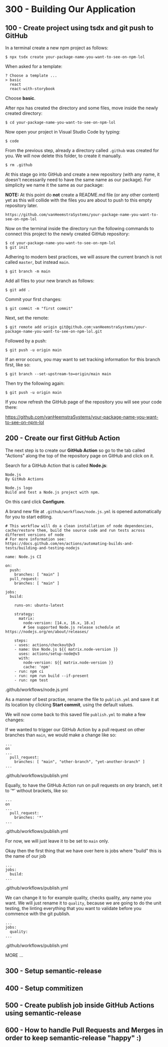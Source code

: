 # 300 - Building Our Application

## 100 - Create project using tsdx and git push to GitHub

In a terminal create a new npm project as follows:

```
$ npx tsdx create your-package-name-you-want-to-see-on-npm-lol
```

When asked for a template:

```
? Choose a template ...
> basic
  react
  react-with-storybook
```

Choose **basic**.

After npx has created the directory and some files, move inside the newly created directory:

```
$ cd your-package-name-you-want-to-see-on-npm-lol
```

Now open your project in Visual Studio Code by typing:

```
$ code
```

From the previous step, already a directory called ```.github``` was created for you. We will now delete this folder, to create it manually.

```
$ rm .github
```

At this stage go into GitHub and create a new repository (with any name, it doesn't necessarily need to have the same name as our package). For simplicity we name it the same as our package:

**NOTE:** At this point do **not** create a README.md file (or any other content) yet as this will collide with the files you are about to push to this empty repository later.

```
https://github.com/vanHeemstraSystems/your-package-name-you-want-to-see-on-npm-lol
```

Now on the terminal inside the directory run the following commands to connect this project to the newly created GitHub repository:

```
$ cd your-package-name-you-want-to-see-on-npm-lol
$ git init
```

Adhering to modern best practices, we will assure the current branch is not called ```master```, but instead ```main```.

```
$ git branch -m main
```

Add all files to your new branch as follows:

```
$ git add .
```

Commit your first changes:

```
$ git commit -m "first commit"
```

Next, set the remote:

```
$ git remote add origin git@github.com:vanHeemstraSystems/your-package-name-you-want-to-see-on-npm-lol.git
```

Followed by a push:

```
$ git push -u origin main
```

If an error occurs, you may want to set tracking information for this branch first, like so:

```
$ git branch --set-upstream-to=origin/main main
```

Then try the following again:

```
$ git push -u origin main
```

If you now refresh the GitHub page of the repository you will see your code there:

https://github.com/vanHeemstraSystems/your-package-name-you-want-to-see-on-npm-lol

## 200 - Create our first GitHub Action

The next step is to create our **GitHub Action** so go to the tab called "Actions" along the top of the repository page on GitHub and click on it.

Search for a GitHub Action that is called **Node.js**:

```
Node.js
By GitHub Actions

Node.js logo
Build and test a Node.js project with npm.
```

On this card click **Configure**.

A brand new file at ```.github/workflows/node.js.yml``` is opened automatically for you to start editing.

```
# This workflow will do a clean installation of node dependencies, cache/restore them, build the source code and run tests across different versions of node
# For more information see: https://docs.github.com/en/actions/automating-builds-and-tests/building-and-testing-nodejs

name: Node.js CI

on:
  push:
    branches: [ "main" ]
  pull_request:
    branches: [ "main" ]

jobs:
  build:

    runs-on: ubuntu-latest

    strategy:
      matrix:
        node-version: [14.x, 16.x, 18.x]
        # See supported Node.js release schedule at https://nodejs.org/en/about/releases/

    steps:
    - uses: actions/checkout@v3
    - name: Use Node.js ${{ matrix.node-version }}
      uses: actions/setup-node@v3
      with:
        node-version: ${{ matrix.node-version }}
        cache: 'npm'
    - run: npm ci
    - run: npm run build --if-present
    - run: npm test
```
.github/workflows/node.js.yml

As a manner of best practise, rename the file to ```publish.yml``` and save it at its location by clicking **Start commit**, using the default values.

We will now come back to this saved file ```publish.yml``` to make a few changes:

If we wanted to trigger our GitHub Action by a pull request on other branches than ```main```, we would make a change like so:

```
...
on
...
  pull_request:
    branches: [ "main", "other-branch", "yet-another-branch" ]
...
```
.github/workflows/publish.yml

Equally, to have the GitHub Action run on pull requests on *any* branch, set it to '\*' without brackets, like so:

```
...
on
...
  pull_request:
    branches: '*'
...
```
.github/workflows/publish.yml

For now, we will just leave it to be set to ```main``` only.

Okay then the first thing that we have over here is jobs where "build" this is the name of our job

```
...
jobs:
  build:
...
```
.github/workflows/publish.yml

We can change it to for example quality, checks quality, any name you want. We will just rename it to ```quality```, because we are going to do the unit testing, the linting everything that you want to validate before you commence with the git publish.

```
...
jobs:
  quality:
...
```
.github/workflows/publish.yml










MORE ...

## 300 - Setup semantic-release


## 400 - Setup commitizen


## 500 - Create publish job inside GitHub Actions using semantic-release


## 600 - How to handle Pull Requests and Merges in order to keep semantic-release "happy" :)

